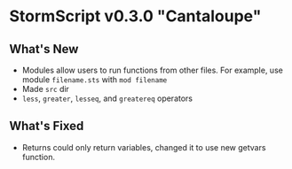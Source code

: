 # StormScript v0.3.0 "Cantaloupe"

## What's New
* Modules allow users to run functions from other files. For example, use module `filename.sts` with `mod filename`
* Made `src` dir
* `less`, `greater`, `lesseq`, and `greatereq` operators

## What's Fixed
* Returns could only return variables, changed it to use new getvars function.